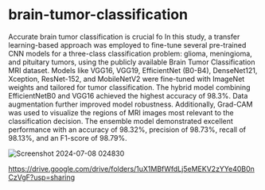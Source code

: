 # brain-tumor-classification


Accurate brain tumor classification is crucial fo In this study, a transfer learning-based approach was employed to fine-tune several pre-trained CNN models for a three-class classification problem: glioma, meningioma, and pituitary tumors, using the publicly available Brain Tumor Classification MRI dataset. Models like VGG16, VGG19, EfficientNet (B0-B4), DenseNet121, Xception, ResNet-152, and MobileNetV2 were fine-tuned with ImageNet weights and tailored for tumor classification. The hybrid model combining EfficientNetB0 and VGG16 achieved the highest accuracy of 98.3%. Data augmentation further improved model robustness. Additionally, Grad-CAM was used to visualize the regions of MRI images most relevant to the classification decision. The ensemble model demonstrated excellent performance with an accuracy of 98.32%, precision of 98.73%, recall of 98.13%, and an F1-score of 98.79%.

![Screenshot 2024-07-08 024830](https://github.com/user-attachments/assets/64f76722-8c5e-4719-8138-390e21102ce7)


https://drive.google.com/drive/folders/1uX1MBfWfdLj5eMEKV2zYYe40B0nCzVgF?usp=sharing

